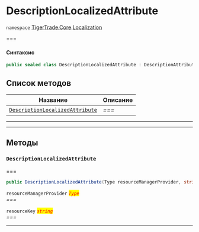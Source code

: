# DescriptionLocalizedAttribute

`namespace` [TigerTrade.Core](../).[Localization](./)

\===

#### Синтаксис

```csharp
public sealed class DescriptionLocalizedAttribute : DescriptionAttribute
```

## Список методов

| Название                                                                                                    | Описание |
| ----------------------------------------------------------------------------------------------------------- | -------- |
| [`DescriptionLocalizedAttribute`](descriptionlocalizedattribute.cs.md#method-descriptionlocalizedattribute) | _===_    |

***

***

## Методы

### `DescriptionLocalizedAttribute` <a href="#method-descriptionlocalizedattribute" id="method-descriptionlocalizedattribute"></a>

\===

```csharp
public DescriptionLocalizedAttribute(Type resourceManagerProvider, string resourceKey)
```

`resourceManagerProvider` _<mark style="color:red;">`Type`</mark>_\
_===_

`resourceKey` _<mark style="color:red;">`string`</mark>_\
_===_

***
